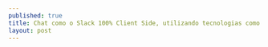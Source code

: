 ```yaml
---
published: true
title: Chat como o Slack 100% Client Side, utilizando tecnologias como PWA, p2p e WebAssembly
layout: post
---
```



